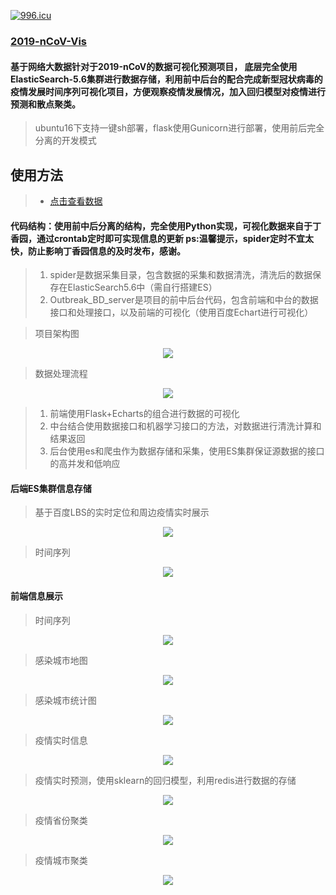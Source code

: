 
[![996.icu](https://img.shields.io/badge/link-996.icu-red.svg)](https://996.icu)


###  [2019-nCoV-Vis](http://carrychang.top)

#### 基于网络大数据针对于2019-nCoV的数据可视化预测项目， 底层完全使用ElasticSearch-5.6集群进行数据存储，利用前中后台的配合完成新型冠状病毒的疫情发展时间序列可视化项目，方便观察疫情发展情况，加入回归模型对疫情进行预测和散点聚类。

>  ubuntu16下支持一键sh部署，flask使用Gunicorn进行部署，使用前后完全分离的开发模式 

## 使用方法

> * [点击查看数据](http://carrychang.top)
#### 代码结构：使用前中后分离的结构，完全使用Python实现，可视化数据来自于丁香园，通过crontab定时即可实现信息的更新 ps:温馨提示，spider定时不宜太快，防止影响丁香园信息的及时发布，感谢。

> 1. spider是数据采集目录，包含数据的采集和数据清洗，清洗后的数据保存在ElasticSearch5.6中（需自行搭建ES）
> 2. Outbreak_BD_server是项目的前中后台代码，包含前端和中台的数据接口和处理接口，以及前端的可视化（使用百度Echart进行可视化）

> 项目架构图

<div align=center><img  src="https://github.com/CarryChang/2019-nCoV-Vis/blob/master/vis/sys_structure.png"></div>


> 数据处理流程

<div align=center><img  src="https://github.com/CarryChang/2019-nCoV-Vis/blob/master/vis/data_process.png"></div>

> 1. 前端使用Flask+Echarts的组合进行数据的可视化
> 2. 中台结合使用数据接口和机器学习接口的方法，对数据进行清洗计算和结果返回
> 3. 后台使用es和爬虫作为数据存储和采集，使用ES集群保证源数据的接口的高并发和低响应

#### 后端ES集群信息存储

> 基于百度LBS的实时定位和周边疫情实时展示

<div align=center><img  src="https://github.com/CarryChang/2019-nCoV-Vis/blob/master/vis/reallocation.png"></div>


> 时间序列

<div align=center><img  src="https://github.com/CarryChang/2019-nCoV-Vis/blob/master/vis/es_data.png"></div>

#### 前端信息展示
> 时间序列

<div align=center><img  src="https://github.com/CarryChang/2019-nCoV-Vis/blob/master/vis/timeseries.png"></div>


> 感染城市地图

<div align=center><img  src="https://github.com/CarryChang/2019-nCoV-Vis/blob/master/vis/map.png"></div>

 
> 感染城市统计图

<div align=center><img  src="https://github.com/CarryChang/2019-nCoV-Vis/blob/master/vis/static.png"></div>

 
> 疫情实时信息

<div align=center><img  src="https://github.com/CarryChang/2019-nCoV-Vis/blob/master/vis/news.png"></div>

 > 疫情实时预测，使用sklearn的回归模型，利用redis进行数据的存储
 
 <div align=center><img  src="https://github.com/CarryChang/2019-nCoV-Vis/blob/master/vis/lr.png"></div>
 
> 疫情省份聚类
 
 <div align=center><img  src="https://github.com/CarryChang/2019-nCoV-Vis/blob/master/vis/city_cluster.png"></div>
 
> 疫情城市聚类
 
 <div align=center><img  src="https://github.com/CarryChang/2019-nCoV-Vis/blob/master/vis/province_cluster.png"></div>
 
 